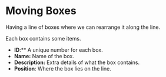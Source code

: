# Moving Boxes

Having a line of boxes where we can rearrange it along the line.

Each box contains some items.

- **ID**:** A unique number for each box.
- **Name:** Name of the box.
- **Description:** Extra details of what the box contains.
- **Position**: Where the box lies on the line.







